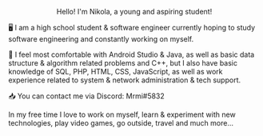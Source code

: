 <p align="center"> Hello! I'm Nikola, a young and aspiring student! </p>
🖥️ I am a high school student & software engineer currently hoping to study software engineering and constantly working on myself.

📖 I feel most comfortable with Android Studio & Java, as well as basic data structure & algorithm related problems and C++, but I also have basic knowledge of SQL, PHP, HTML,  CSS, JavaScript, as well as work experience related to system & network administration & tech support.

📥 You can contact me via Discord: Mrmi#5832

In my free time I love to work on myself, learn & experiment with new technologies, play video games, go outside, travel and much more...
